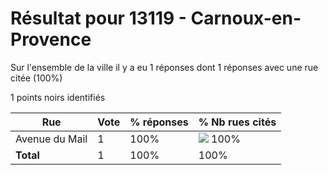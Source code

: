 # Résultat pour 13119 - Carnoux-en-Provence

Sur l'ensemble de la ville il y a eu 1 réponses dont 1 réponses avec une rue citée (100%)

1 points noirs identifiés

| Rue | Vote | % réponses | % Nb rues cités|
|-----|------|------------|----------------|
| Avenue du Mail | 1 | 100% | <img src="../../img/bar_100.gif" />&nbsp;100%|
| **Total** | 1 | 100% | 100%|
